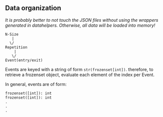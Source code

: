 Data organization
-----------------

*It is probably better to not touch the JSON files without using the wrappers generated in datahelpers. 
Otherwise, all data will be loaded into memory!*

```
N-Size
   |
  \/
Repetition
    |
   \/
Event(entry/exit)
```

Events are keyed with a string of form `str(frozenset[int])`.
therefore, to retrieve a frozenset object, evaluate each element of the index
per Event.

In general, events are of form:

```
frozenset([int]): int
frozenset([int]): int
.
.
.

```
